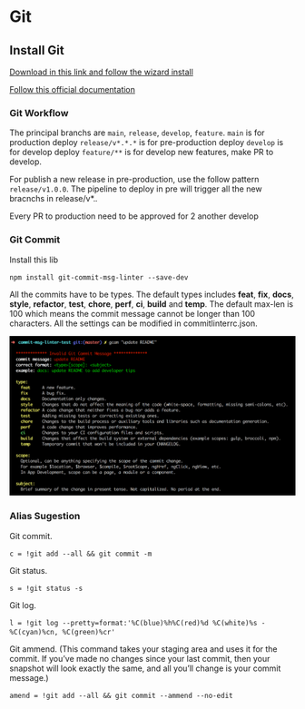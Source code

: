 # Git

## Install Git

[Download in this link and follow the wizard install](https://git-scm.com/downloads)

[Follow this official documentation](https://git-scm.com/doc)

### Git Workflow

The principal branchs are `main`, `release`, `develop`, `feature`.
`main` is for production deploy
`release/v*.*.*` is for pre-production deploy
`develop` is for develop deploy
`feature/**` is for develop new features, make PR to develop.

For publish a new release in pre-production, use the follow pattern `release/v1.0.0`.
The pipeline to deploy in pre will trigger all the new bracnchs in release/v*.*.*

Every PR to production need to be approved for 2 another develop

### Git Commit

Install this lib
```shell
npm install git-commit-msg-linter --save-dev
```

All the commits have to be types.
The default types includes **feat**, **fix**, **docs**, **style**, **refactor**, **test**, **chore**, **perf**, **ci**, **build** and **temp**.
The default max-len is 100 which means the commit message cannot be longer than 100 characters. All the settings can be modified in commitlinterrc.json.

![types reference](https://github.com/altersolutionsportugal/Documentation-Front-End/blob/main/images/git1.png)


### Alias Sugestion

Git commit.
```shell
c = !git add --all && git commit -m
```
Git status.
```shell
s = !git status -s
```
Git log.
```shell
l = !git log --pretty=format:'%C(blue)%h%C(red)%d %C(white)%s - %C(cyan)%cn, %C(green)%cr'
```
Git ammend. (This command takes your staging area and uses it for the commit. If you’ve made no changes since your last commit, then your snapshot will look exactly the same, and all you’ll change is your commit message.)
```shell
amend = !git add --all && git commit --ammend --no-edit
```

